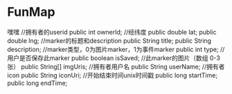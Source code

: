 # FunMap    

嘿嘿
//拥有者的userid
    public int ownerId;
    //经纬度
    public double lat;
    public double lng;
    //marker的标题和description
    public String title;
    public String description;
    //marker类型，0为图片marker，1为事件marker
    public int type;
    //用户是否保存此marker
    public boolean isSaved;
    //此marker的图片（数组 0-3张）
    public String[] imgUris;
    //拥有者用户名
    public String userName;
    //拥有者icon
    public String iconUri;
    //开始结束时间unix时间戳
    public long startTime;
    public long endTime;
